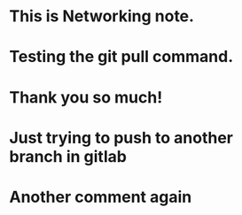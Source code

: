 # This is Networking note. 
# Testing the git pull command.
# Thank you so much!
# Just trying to push to another branch in gitlab
# Another comment again


